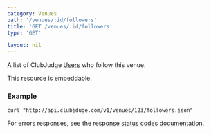 ```yaml
---
category: Venues
path: '/venues/:id/followers'
title: 'GET /venues/:id/followers'
type: 'GET'

layout: nil
---
```


A list of ClubJudge [Users](#/user-model) who follow this venue.

This resource is embeddable.

### Example

```
curl "http://api.clubjduge.com/v1/venues/123/followers.json"
```

For errors responses, see the [response status codes documentation](#/response-status-codes).
